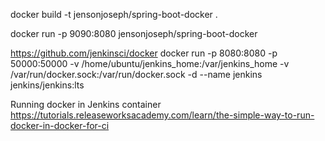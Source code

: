docker build -t jensonjoseph/spring-boot-docker .

docker run -p 9090:8080 jensonjoseph/spring-boot-docker

https://github.com/jenkinsci/docker
docker run -p 8080:8080 -p 50000:50000 -v /home/ubuntu/jenkins_home:/var/jenkins_home -v /var/run/docker.sock:/var/run/docker.sock -d --name jenkins jenkins/jenkins:lts

Running docker in Jenkins container 
https://tutorials.releaseworksacademy.com/learn/the-simple-way-to-run-docker-in-docker-for-ci


